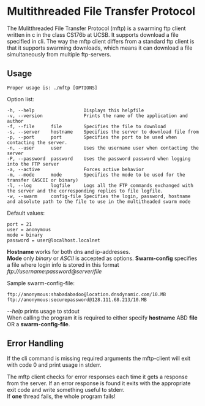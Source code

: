 Multithreaded File Transfer Protocol
====================================

The Mulitthreaded File Transfer Protocol (mftp) is a swarming ftp client written in c in the class CS176b at UCSB. It supports download a file specified in cli. The way the mftp client differs from a standard ftp client is that it supports swarming downloads, which means it can download a file simultaneously from multiple ftp-servers. 



Usage
-----
	
	Proper usage is: ./mftp [OPTIONS]

Option list: 
	
	-h, --help					Displays this helpfile
 	-v, --version				Prints the name of the application and author
	-f, --file		file		Specifies the file to download
	-s, --server	hostname	Specifies the server to download file from
	-p, --port		port		Specifies the port to be used when contacting the server.
	-n, --user		user		Uses the username user when contacting the server
	-P, --password	password	Uses the password password when logging into the FTP server
	-a, --active				Forces active behavior
	-m, --mode		mode		Specifies the mode to be used for the transfer (ASCII or binary)
	-l, --log		logfile		Logs all the FTP commands exchanged with the server and the corresponding replies to file logfile. 
 	-w, --swarm		config-file	Specifies the login, password, hostname and absolute path to the file to use in the multitheaded swarm mode
 
Default values:

	port = 21
	user = anonymous
	mode = binary
	password = user@localhost.localnet

**Hostname** works for both dns and ip-addresses.  
**Mode** only *binary* or *ASCII* is accepted as options.
**Swarm-config** specifies a file where login info is stored in this format *ftp://username:password@server/file*

Sample swarm-config-file:

	ftp://anonymous:shabadabadoo@location.dnsdynamic.com/10.MB
	ftp://anonymous:securepassword@128.111.68.213/10.MB

*--help* prints usage to stdout  
When calling the program it is required to either specify **hostname** ABD **file** OR a **swarm-config-file**.



Error Handling
--------------
If the cli command is missing required arguments the mftp-client will exit with code 0 and print usage in stderr. 


The mftp client checks for error responses each time it gets a response from the server. If an error response is found it exits with the appropriate exit code and write something useful to stderr.  
If **one** thread fails, the whole program fails!